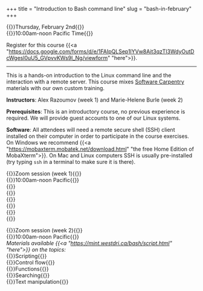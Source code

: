+++
title = "Introduction to Bash command line"
slug = "bash-in-february"
+++

{{<cor>}}Thursday, February 2nd{{</cor>}}\
{{<cgr>}}10:00am-noon Pacific Time{{</cgr>}}

<!-- Course materials will be added here shortly before the start of the course. -->

Register for this course
{{<a "https://docs.google.com/forms/d/e/1FAIpQLSep1lYVw8Ait3qzTI3WdyOutDcWgesl0uU5_GVpvvKWs9l_Ng/viewform" "here">}}.

---

This is a hands-on introduction to the Linux command line and the interaction with a remote server. This
course mixes <a href="https://software-carpentry.org" target="_blank">Software Carpentry</a> materials with
our own custom training.

**Instructors**: Alex Razoumov (week 1) and Marie-Helene Burle (week 2)

**Prerequisites**: This is an introductory course, no previous experience is required. We will provide
guest accounts to one of our Linux systems.

**Software**: All attendees will need a remote secure shell (SSH) client installed on their computer in order
to participate in the course exercises. On Windows we recommend {{<a
"https://mobaxterm.mobatek.net/download.html" "the free Home Edition of MobaXterm">}}. On Mac and Linux
computers SSH is usually pre-installed (try typing `ssh` in a terminal to make sure it is there).





{{<cor>}}Zoom session (week 1){{</cor>}} \
{{<cgr>}}10:00am-noon Pacific{{</cgr>}} \
{{<linktitle url="../bash202302/bash-01-intro" text="Introduction">}} \
{{<linktitle url="../bash202302/bash-02-filesystem" text="Navigating the filesystem">}} \
{{<linktitle url="../bash202302/bash-03-creating-moving-copying" text="Creating, moving and copying things">}} \
{{<linktitle url="../bash202302/bash-04-tar-gzip" text="Archives and compression">}} \
{{<linktitle url="../bash202302/bash-05-file-transfer" text="Transferring files and directories to/from remote computers">}} \
{{<linktitle url="../bash202302/bash-06-wildcards-redirection-pipes" text="Wildcards, redirection, pipes, and aliases">}}

<!-- {{<cor>}}Zoom session{{</cor>}} \ -->
<!-- {{<cgr>}}10:00am-noon Pacific{{</cgr>}} \ -->
<!-- {{<nolinktitle>}}Introduction{{</nolinktitle>}} \ -->
<!-- {{<nolinktitle>}}Navigating the filesystem{{</nolinktitle>}} \ -->
<!-- {{<nolinktitle>}}Creating, moving and copying things{{</nolinktitle>}} \ -->
<!-- {{<nolinktitle>}}Archives and compression{{</nolinktitle>}} \ -->
<!-- {{<nolinktitle>}}Transferring files and directories to/from remote computers{{</nolinktitle>}} \ -->
<!-- {{<nolinktitle>}}Wildcards, redirection, pipes, and aliases{{</nolinktitle>}} -->

{{<cor>}}Zoom session (week 2){{</cor>}} \
{{<cgr>}}10:00am-noon Pacific{{</cgr>}} \
*Materials available {{<a "https://mint.westdri.ca/bash/script.html" "here">}} on the topics:* \
{{<nolinktitle>}}Scripting{{</nolinktitle>}} \
{{<nolinktitle>}}Control flow{{</nolinktitle>}} \
{{<nolinktitle>}}Functions{{</nolinktitle>}} \
{{<nolinktitle>}}Searching{{</nolinktitle>}} \
{{<nolinktitle>}}Text manipulation{{</nolinktitle>}}







<!-- {{<cor>}}Zoom: afternoon session (Marie){{</cor>}} \ -->
<!-- {{<cgr>}}1:30pm-4:30pm Pacific{{</cgr>}} \ -->
<!-- {{<linktitle url="../bash202302/bash-07-loops" text="Loops">}} \ -->
<!-- {{<linktitle url="../bash202302/bash-08-scripts-functions" text="Bash scripts and functions, and variables">}} \ -->
<!-- {{<linktitle url="../bash202302/bash-09-grep-find" text="Finding things with `grep` and `find`">}} \ -->
<!-- {{<linktitle url="../bash202302/bash-10-text-manipulation" text="Text manipulation">}} \ -->
<!-- {{<nolinktitle>}}Advanced tools{{</nolinktitle>}} -->

<!-- {{<cor>}}Zoom: afternoon session (Marie){{</cor>}} \ -->
<!-- {{<cgr>}}1:30pm-4:30pm Pacific{{</cgr>}} \ -->
<!-- {{<nolinktitle>}}Loops{{</nolinktitle>}} -->
<!-- {{<nolinktitle>}}Bash scripts and functions, and variables{{</nolinktitle>}} \ -->
<!-- {{<nolinktitle>}}Finding things{{</nolinktitle>}} \ -->
<!-- {{<nolinktitle>}}Text manipulation{{</nolinktitle>}} \ -->
<!-- {{<nolinktitle>}}Advanced tools{{</nolinktitle>}} -->
